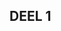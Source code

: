 <span id="calibre_link-6" class="calibre1"></span>DEEL 1<span id="calibre_link-86" class="calibre1"></span>
-----------------------------------------------------------------------------------------------------------

